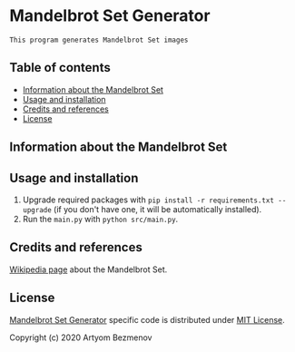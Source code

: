 # Mandelbrot Set Generator

`This program generates Mandelbrot Set images`

## Table of contents

- [Information about the Mandelbrot Set](#information-about-the-mandelbrot-set)
- [Usage and installation](#usage-and-installation)
- [Credits and references](#credits-and-references)
- [License](#license)

## Information about the Mandelbrot Set

## Usage and installation

1. Upgrade required packages with `pip install -r requirements.txt --upgrade` (if you don't have one, it will be automatically installed).
2. Run the `main.py` with `python src/main.py`.

## Credits and references

[Wikipedia page](https://en.wikipedia.org/wiki/Mandelbrot_set) about the Mandelbrot Set.

## License

[Mandelbrot Set Generator](https://github.com/8nhuman8/mandelbrot-set-generator) specific code is distributed under [MIT License](https://github.com/8nhuman8/mandelbrot-set-generator/blob/master/LICENSE).

Copyright (c) 2020 Artyom Bezmenov
